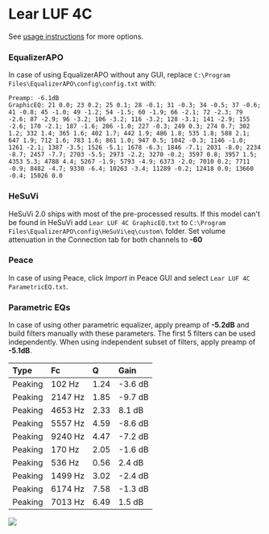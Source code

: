 # Lear LUF 4C
See [usage instructions](https://github.com/jaakkopasanen/AutoEq#usage) for more options.

### EqualizerAPO
In case of using EqualizerAPO without any GUI, replace `C:\Program Files\EqualizerAPO\config\config.txt`
with:
```
Preamp: -6.1dB
GraphicEQ: 21 0.0; 23 0.2; 25 0.1; 28 -0.1; 31 -0.3; 34 -0.5; 37 -0.6; 41 -0.8; 45 -1.0; 49 -1.2; 54 -1.5; 60 -1.9; 66 -2.1; 72 -2.3; 79 -2.6; 87 -2.9; 96 -3.2; 106 -3.2; 116 -3.2; 128 -3.1; 141 -2.9; 155 -2.6; 170 -2.1; 187 -1.6; 206 -1.0; 227 -0.3; 249 0.3; 274 0.7; 302 1.2; 332 1.4; 365 1.6; 402 1.7; 442 1.9; 486 1.8; 535 1.8; 588 2.1; 647 1.9; 712 1.6; 783 1.6; 861 1.0; 947 0.5; 1042 -0.3; 1146 -1.0; 1261 -2.1; 1387 -3.5; 1526 -5.1; 1678 -6.3; 1846 -7.1; 2031 -8.0; 2234 -8.7; 2457 -7.7; 2703 -5.5; 2973 -2.2; 3270 -0.2; 3597 0.8; 3957 1.5; 4353 5.3; 4788 4.4; 5267 -1.9; 5793 -4.9; 6373 -2.0; 7010 0.2; 7711 -0.9; 8482 -4.7; 9330 -6.4; 10263 -3.4; 11289 -0.2; 12418 0.0; 13660 -0.4; 15026 0.0
```

### HeSuVi
HeSuVi 2.0 ships with most of the pre-processed results. If this model can't be found in HeSuVi add
`Lear LUF 4C GraphicEQ.txt` to `C:\Program Files\EqualizerAPO\config\HeSuVi\eq\custom\` folder.
Set volume attenuation in the Connection tab for both channels to **-60**

### Peace
In case of using Peace, click *Import* in Peace GUI and select `Lear LUF 4C ParametricEQ.txt`.

### Parametric EQs
In case of using other parametric equalizer, apply preamp of **-5.2dB** and build filters manually
with these parameters. The first 5 filters can be used independently.
When using independent subset of filters, apply preamp of **-5.1dB**.

| Type    | Fc      |    Q | Gain    |
|:--------|:--------|:-----|:--------|
| Peaking | 102 Hz  | 1.24 | -3.6 dB |
| Peaking | 2147 Hz | 1.85 | -9.7 dB |
| Peaking | 4653 Hz | 2.33 | 8.1 dB  |
| Peaking | 5557 Hz | 4.59 | -8.6 dB |
| Peaking | 9240 Hz | 4.47 | -7.2 dB |
| Peaking | 170 Hz  | 2.05 | -1.6 dB |
| Peaking | 536 Hz  | 0.56 | 2.4 dB  |
| Peaking | 1499 Hz | 3.02 | -2.4 dB |
| Peaking | 6174 Hz | 7.58 | -1.3 dB |
| Peaking | 7013 Hz | 6.49 | 1.5 dB  |

![](https://raw.githubusercontent.com/jaakkopasanen/AutoEq/master/results/innerfidelity/sbaf-serious/Lear%20LUF%204C/Lear%20LUF%204C.png)